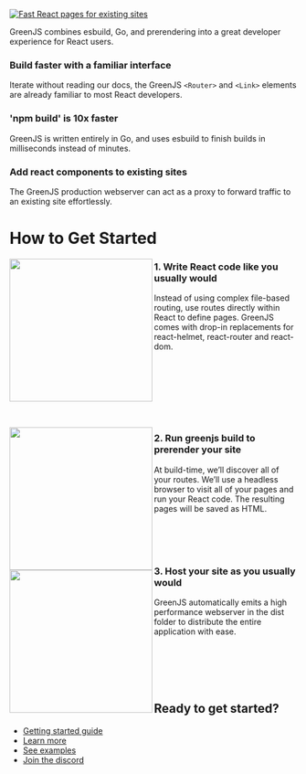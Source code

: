 [![Fast React pages for existing sites](https://pimp-my-readme.webapp.io/pimp-my-readme/sliding-text?emojis=1f3d7-fe0f&text=Fast%2520React%2520pages%2520for%2520existing%2520sites)](https://pimp-my-readme.webapp.io)

GreenJS combines esbuild, Go, and prerendering into a great developer experience for React users.

### Build faster with a familiar interface
Iterate without reading our docs, the GreenJS `<Router>` and `<Link>` elements are already familiar to most React developers.

### 'npm build' is 10x faster
GreenJS is written entirely in Go, and uses esbuild to finish builds in milliseconds instead of minutes.

### Add react components to existing sites
The GreenJS production webserver can act as a proxy to forward traffic to an existing site effortlessly.

# How to Get Started
<img src="https://greenjs.io/static/images/react-code.svg" width="250" alt="" align="left"/>

### 1. Write React code like you usually would

Instead of using complex file-based routing, use routes directly within React to define pages. GreenJS comes with drop-in replacements for react-helmet, react-router and react-dom.
<br><br><br><br><br><br><br><br>

<img src="https://greenjs.io/static/images/dist-folder-example.svg" width="250" alt="" align="left"/>

### 2. Run greenjs build to prerender your site

At build-time, we’ll discover all of your routes. We’ll use a headless browser to visit all of your pages and run your React code. The resulting pages will be saved as HTML.
<br><br><br><br><br>

<img src="https://greenjs.io/static/images/host-your-site.svg" width="250" alt="" align="left"/>

### 3. Host your site as you usually would

GreenJS automatically emits a high performance webserver in the dist folder to distribute the entire application with ease.
<br><br><br><br><br><br>

## Ready to get started?
- [Getting started guide](https://greenjs.io/docs/getting-started)
- [Learn more](https://greenjs.io/docs/why)
- [See examples](https://greenjs.io/docs/examples)
- [Join the discord](https://discord.gg/zmbkhF8jnH)